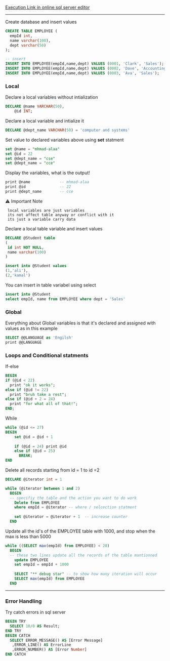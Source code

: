 [Execution Link in online sql server editor](https://onecompiler.com/sqlserver/3z86qdd72)

---
Create database and insert values
```sql server
CREATE TABLE EMPLOYEE (
  empId int,
  name varchar(100),
  dept varchar(50)
);

-- insert
INSERT INTO EMPLOYEE(empId,name,dept) VALUES (0001, 'Clark', 'Sales');
INSERT INTO EMPLOYEE(empId,name,dept) VALUES (0002, 'Dave', 'Accounting');
INSERT INTO EMPLOYEE(empId,name,dept) VALUES (0003, 'Ava', 'Sales');
```
### **Local** 
Declare a local variables without intialization
``` sql server
DECLARE @name VARCHAR(50), 
    @id INT;
```

Declare a local variable and intialize it
``` sql server
DECLARE @dept_name VARCHAR(50) = 'computer and systems'
```

Set value to declared variables above using **set** statment
``` sql server
set @name = "mhmad-alaa"
set @id = 22
set @dept_name = "cse"
set @dept_name = "cce"
```

Display the variables, what is the output!
``` sql server
print @name             -- mhmad-alaa
print @id               -- 22
print @dept_name        -- cce
```

:warning:
 Important Note
 ```
  local variables are just variables 
  its not affect table anyway or conflict with it 
  its just a variable carry data
 ``` 

Declare a local table variable and insert values
``` sql server
DECLARE @Student table
(
 id int NOT NULL,
 name varchar(100)
)

insert into @Student values
(1,'ali'),
(2,'kamal')
```

You can insert in table variabel using select
``` sql server
insert into @Student
select empId, name from EMPLOYEE where dept = 'Sales'
```


### **Global**
Everything about Global variables is that it's declared and assigned with values as in this example 

``` sql server
SELECT @@LANGUAGE as 'Engilsh'
print @@LANGUAGE
```



### **Loops and Conditional statments**

If-else 
``` sql server
BEGIN 
if (@id < 22) 
  print "ok it works";
else if (@id != 22)
  print "bruh take a rest";
else if (@id + 2 = 24)
  print "for what all of that!";
END;

```
While
``` sql server
while (@id <= 27) 
BEGIN
    set @id = @id + 1
    
    if (@id = 24) print @id
    else if (@id = 25) 
      BREAK; 
END
```

Delete all records starting from id = 1 to id =2
``` sql server
DECLARE @iterator int = 1

while (@iterator between 1 and 2) 
  BEGIN 
  -- specifiy the table and the action you want to do work
    Delete from EMPLOYEE  
    where empId = @iterator -- where / selcection statment
    
    set @iterator = @iterator + 1  -- increase counter 
  END
```

Update all the id's of the EMPLOYEE table with 1000, and stop when the max is less than 5000

``` sql server
while ((SELECT max(empId) from EMPLOYEE) < 20) 
  BEGIN
  -- these two lines update all the records of the table mantionned
    update EMPLOYEE  
    set empId = empId + 1000    
    
    SELECT "** debug star" -- to show how many iteration will occur
    SELECT max(empId) from EMPLOYEE
  END

```

--- 
### **Error Handling**

Try catch errors in sql server
``` sql server
BEGIN TRY
  SELECT 10/0 AS Result;
END TRY
BEGIN CATCH
  SELECT ERROR_MESSAGE() AS [Error Message]
   ,ERROR_LINE() AS ErrorLine
   ,ERROR_NUMBER() AS [Error Number]
END CATCH
```
